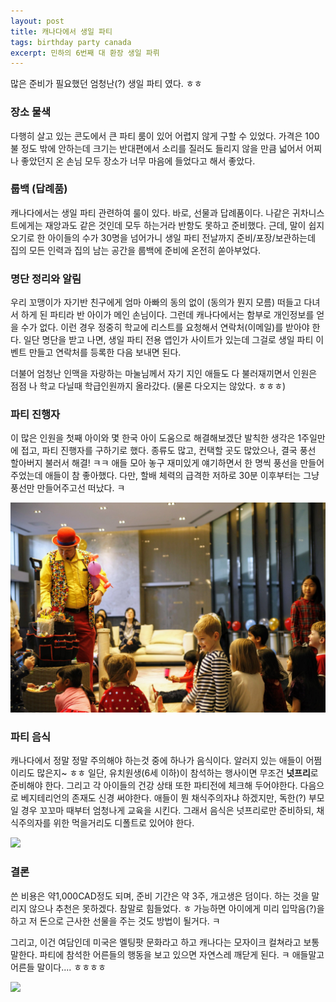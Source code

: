 ```yaml
--- 
layout: post  
title: 캐나다에서 생일 파티    
tags: birthday party canada       
excerpt: 민하의 6번째 대 환장 생일 파뤼             
---  
```


많은 준비가 필요했던 엄청난(?) 생일 파티 였다. ㅎㅎ

### 장소 물색  

다행히 살고 있는 콘도에서 큰 파티 룸이 있어 어렵지 않게 구할 수 있었다. 가격은 100불 정도 밖에 안하는데 크기는 반대편에서 소리를 질러도 들리지 않을 만큼 넓어서 어찌나 좋았던지 온 손님 모두 장소가 너무 마음에 들었다고 해서 좋았다. 

### 룹백 (답례품)  

캐나다에서는 생일 파티 관련하여 룰이 있다. 바로, 선물과 답례품이다. 나같은 귀차니스트에게는 재앙과도 같은 것인데 모두 하는거라 반항도 못하고 준비했다. 근데, 말이 쉽지 오기로 한 아이들의 수가 30명을 넘어가니 생일 파티 전날까지 준비/포장/보관하는데 집의 모든 인력과 집의 남는 공간을 룹백에 준비에 온전히 쏟아부었다.  

### 명단 정리와 알림    

우리 꼬맹이가 자기반 친구에게 엄마 아빠의 동의 없이 (동의가 뭔지 모름) 떠들고 다녀서 하게 된 파티라 반 아이가 메인 손님이다. 그런데 캐나다에서는 함부로 개인정보를 얻을 수가 없다. 이런 경우 정중히 학교에 리스트를 요청해서 연락처(이메일)를 받아야 한다. 일단 명단을 받고 나면, 생일 파티 전용 앱인가 사이트가 있는데 그걸로 생일 파티 이벤트 만들고 연락처를 등록한 다음 보내면 된다.  

더불어 엄청난 인맥을 자랑하는 마눌님께서 자기 지인 애들도 다 불러재끼면서 인원은 점점 나 학교 다닐때 학급인원까지 올라갔다. (물론 다오지는 않았다. ㅎㅎㅎ)

### 파티 진행자  

이 많은 인원을 첫째 아이와 몇 한국 아이 도움으로 해결해보겠단 발칙한 생각은 1주일만에 접고, 파티 진행자를 구하기로 했다. 종류도 많고, 컨택할 곳도 많았으나, 결국 풍선 할아버지 불러서 해결! ㅋㅋ 애들 모아 놓구 재미있게 얘기하면서 한 명씩 풍선을 만들어주었는데 애들이 참 좋아했다. 다만, 할배 체력의 급격한 저하로 30분 이후부터는 그냥 풍선만 만들어주고선 떠났다. ㅋ 

![](/images/balooner.jpg)

### 파티 음식  

캐나다에서 정말 정말 주의해야 하는것 중에 하나가 음식이다. 알러지 있는 애들이 어쩜 이리도 많은지~ ㅎㅎ 일단, 유치원생(6세 이하)이 참석하는 행사이면 무조건 **넛프리**로 준비해야 한다. 그리고 각 아이들의 건강 상태 또한 파티전에 체크해 두어야한다. 다음으로 베지테리언의 존재도 신경 써야한다. 애들이 뭔 채식주의자냐 하겠지만, 독한(?) 부모일 경우 꼬꼬마 때부터 엄청나게 교육을 시킨다. 그래서 음식은 넛프리로만 준비하되, 채식주의자를 위한 먹을거리도 디폴트로 있어야 한다.  

![](http://eatnutfree.com/wp-content/uploads/2011/08/peanut_free-300x286.jpg)  


### 결론  

쓴 비용은 약1,000CAD정도 되며, 준비 기간은 약 3주, 개고생은 덤이다. 하는 것을 말리지 않으나 추천은 못하겠다. 참말로 힘들었다. ㅎ 가능하면 아이에게 미리 입막음(?)을 하고 저 돈으로 근사한 선물을 주는 것도 방법이 될거다. ㅋ  

그리고, 이건 여담인데 미국은 멜팅팟 문화라고 하고 캐나다는 모자이크 컬쳐라고 보통 말한다. 파티에 참석한 어른들의 행동을 보고 있으면 자연스레 깨닫게 된다. ㅋ 애들말고 어른들 말이다.... ㅎㅎㅎㅎ

![](https://usercontent1.hubstatic.com/13321276_f520.jpg)